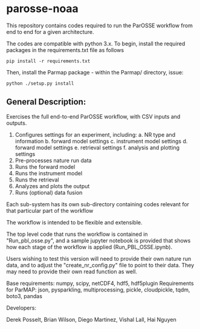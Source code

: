 # parosse-noaa
This repository contains codes required to run the ParOSSE workflow from end to end for a given architecture. 

The codes are compatible with python 3.x. To begin, install the required packages in the requirements.txt file as follows

    pip install -r requirements.txt

Then, install the Parmap package - within the Parmap/ directory, issue:

    python ./setup.py install

## General Description:

Exercises the full end-to-end ParOSSE workflow, with CSV inputs and outputs.

1. Configures settings for an experiment, including:
   a. NR type and information
   b. forward model settings
   c. instrument model settings
   d. forward model settings
   e. retrieval settings
   f. analysis and plotting settings
2. Pre-processes nature run data
3. Runs the forward model
4. Runs the instrument model
5. Runs the retrieval
6. Analyzes and plots the output
7. Runs (optional) data fusion

Each sub-system has its own sub-directory containing codes relevant for that particular part of the workflow

The workflow is intended to be flexible and extensible.

The top level code that runs the workflow is contained in "Run_pbl_osse.py", and a sample jupyter notebook is provided that shows how each stage of the workflow is applied (Run_PBL_OSSE.ipynb).

Users wishing to test this version will need to provide their own nature run data, and to adjust the "create_nr_config.py" file to point to their data. They may need to provide their own read function as well.

Base requirements: numpy, scipy, netCDF4, hdf5, hdf5plugin
Requirements for ParMAP: json, pysparkling, multiprocessing, pickle, cloudpickle, tqdm, boto3, pandas
 
Developers:

Derek Posselt, Brian Wilson, Diego Martinez, Vishal Lall, Hai Nguyen
